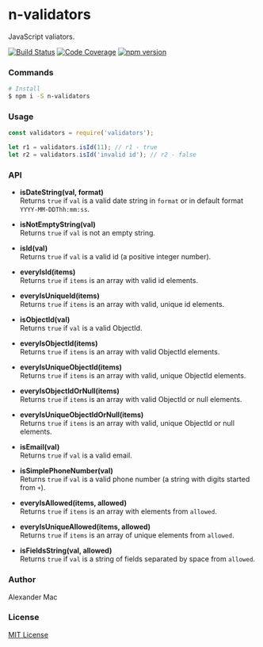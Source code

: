 # n-validators
JavaScript valiators.

[![Build Status](https://travis-ci.org/AlexanderMac/n-validators.svg?branch=master)](https://travis-ci.org/AlexanderMac/n-validators)
[![Code Coverage](https://codecov.io/gh/AlexanderMac/n-validators/branch/master/graph/badge.svg)](https://codecov.io/gh/AlexanderMac/n-validators)
[![npm version](https://badge.fury.io/js/n-validators.svg)](https://badge.fury.io/js/n-validators)

### Commands

```sh
# Install
$ npm i -S n-validators
```

### Usage
```js
const validators = require('validators');

let r1 = validators.isId(11); // r1 - true
let r2 = validators.isId('invalid id'); // r2 - false
```

### API

- **isDateString(val, format)**<br>
Returns `true` if `val` is a valid date string in `format` or in default format `YYYY-MM-DDThh:mm:ss`.

- **isNotEmptyString(val)**<br>
Returns `true` if `val` is not an empty string.

- **isId(val)**<br>
Returns `true` if `val` is a valid id (a positive integer number).

- **everyIsId(items)**<br>
Returns `true` if `items` is an array with valid id elements.

- **everyIsUniqueId(items)**<br>
Returns `true` if `items` is an array with valid, unique id elements.

- **isObjectId(val)**<br>
Returns `true` if `val` is a valid ObjectId.

- **everyIsObjectId(items)**<br>
Returns `true` if `items` is an array with valid ObjectId elements.

- **everyIsUniqueObjectId(items)**<br>
Returns `true` if `items` is an array with valid, unique ObjectId elements.

- **everyIsObjectIdOrNull(items)**<br>
Returns `true` if `items` is an array with valid ObjectId or null elements.

- **everyIsUniqueObjectIdOrNull(items)**<br>
Returns `true` if `items` is an array with valid, unique ObjectId or null elements.

- **isEmail(val)**<br>
Returns `true` if `val` is a valid email.

- **isSimplePhoneNumber(val)**<br>
Returns `true` if `val` is a valid phone number (a string with digits started from `+`).

- **everyIsAllowed(items, allowed)**<br> 
Returns `true` if `items` is an array with elements from `allowed`.

- **everyIsUniqueAllowed(items, allowed)**<br>
Returns `true` if `items` is an array of unique elements from `allowed`.

- **isFieldsString(val, allowed)**<br>
Returns `true` if `val` is a string of fields separated by space from `allowed`.

### Author
Alexander Mac

### License
[MIT License](license)